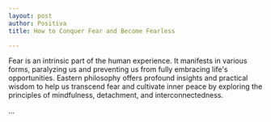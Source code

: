 ```yaml
---
layout: post
author: Positiva
title: How to Conquer Fear and Become Fearless

---
```


Fear is an intrinsic part of the human experience. It manifests in various forms, paralyzing us and preventing us from fully embracing life's opportunities. Eastern philosophy offers profound insights and practical wisdom to help us transcend fear and cultivate inner peace by exploring the principles of mindfulness, detachment, and interconnectedness.

...
